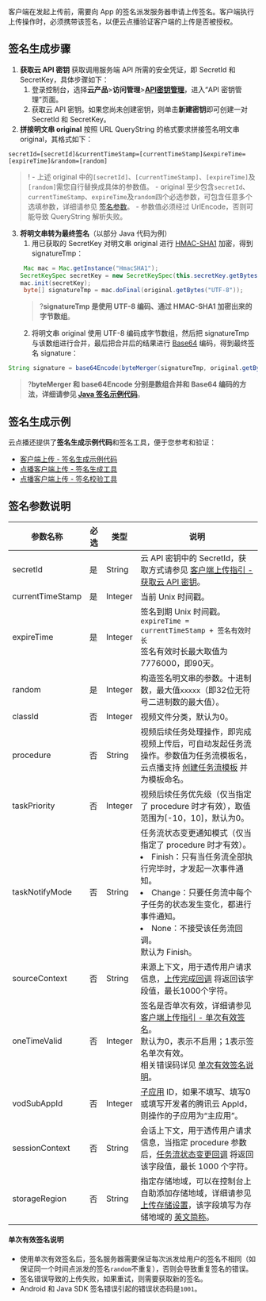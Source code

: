 
客户端在发起上传前，需要向 App 的签名派发服务器申请上传签名。客户端执行上传操作时，必须携带该签名，以便云点播验证客户端的上传是否被授权。


## 签名生成步骤

1. **获取云 API 密钥**
获取调用服务端 API 所需的安全凭证，即 SecretId 和 SecretKey，具体步骤如下：
	1. 登录控制台，选择**云产品**>**访问管理**>[**API密钥管理**](https://console.cloud.tencent.com/cam/capi)，进入“API 密钥管理”页面。
	2. 获取云 API 密钥。如果您尚未创建密钥，则单击**新建密钥**即可创建一对 SecretId 和 SecretKey。
2. **拼接明文串 original**
按照 URL QueryString 的格式要求拼接签名明文串 original，其格式如下：
```
secretId=[secretId]&currentTimeStamp=[currentTimeStamp]&expireTime=[expireTime]&random=[random]
```
>!
	- 上述 original 中的`[secretId]`、`[currentTimeStamp]`、`[expireTime]`及`[random]`需您自行替换成具体的参数值。
	- original 至少包含`secretId`、`currentTimeStamp`、`expireTime`及`random`四个必选参数，可包含任意多个选填参数，详细请参见 [签名参数](#p2)。
	- 参数值必须经过 UrlEncode，否则可能导致 QueryString 解析失败。
3. **将明文串转为最终签名**（以部分 Java 代码为例）
	1. 用已获取的 SecretKey 对明文串 original 进行 [HMAC-SHA1](https://www.ietf.org/rfc/rfc2104.txt) 加密，得到 signatureTmp：
	```java
	 Mac mac = Mac.getInstance("HmacSHA1");
   SecretKeySpec secretKey = new SecretKeySpec(this.secretKey.getBytes("UTF-8"), mac.getAlgorithm());
   mac.init(secretKey);
	 byte[] signatureTmp = mac.doFinal(original.getBytes("UTF-8"));
	```
	>?**signatureTmp 是使用 UTF-8 编码、通过 HMAC-SHA1 加密出来的字节数组**。
	2. 将明文串 original 使用 UTF-8 编码成字节数组，然后把 signatureTmp 与该数组进行合并，最后把合并后的结果进行 [Base64](https://tools.ietf.org/html/rfc4648) 编码，得到最终签名 signature：
```java
String signature = base64Encode(byteMerger(signatureTmp, original.getBytes("utf8")));
```
>?**byteMerger 和 base64Encode 分别是数组合并和 Base64 编码的方法，详细请参见 [Java 签名示例代码](https://cloud.tencent.com/document/product/266/10638#java-.E7.AD.BE.E5.90.8D.E7.A4.BA.E4.BE.8B)**。

## 签名生成示例
云点播还提供了**签名生成示例代码**和签名工具，便于您参考和验证：
- [客户端上传 - 签名生成示例代码](https://cloud.tencent.com/document/product/266/10638)
- [点播客户端上传 - 签名生成工具](https://video.qcloud.com/signature/ugcgenerate.html)
- [点播客户端上传 - 签名校验工具](https://video.qcloud.com/signature/ugcdecode.html)
		

## [](id:p2)签名参数说明
 
| 参数名称 | 必选 | 类型 | 说明 |
| --- | --- | --- | --- | 
| secretId | 是 | String | 云 API 密钥中的 SecretId，获取方式请参见 [客户端上传指引 - 获取云 API 密钥](https://cloud.tencent.com/document/product/266/9219#p3)。 |
| currentTimeStamp | 是 | Integer | 当前 Unix 时间戳。 |
| expireTime | 是 | Integer| 签名到期 Unix 时间戳。<br/>`expireTime = currentTimeStamp + 签名有效时长`<br/>签名有效时长最大取值为7776000，即90天。 |
| random | 是 | Integer | 构造签名明文串的参数。十进制数，最大值`xxxxx`（即32位无符号二进制数的最大值）。 |
| classId | 否 | Integer | 视频文件分类，默认为0。 | 
|[](id:p3) procedure | 否 | String | 视频后续任务处理操作，即完成视频上传后，可自动发起任务流操作。参数值为任务流模板名，云点播支持 [创建任务流模板](https://cloud.tencent.com/document/product/266/33819) 并为模板命名。 | 
| taskPriority | 否 | Integer | 视频后续任务优先级（仅当指定了 procedure 时才有效），取值范围为[-10，10]，默认为0。| 
| taskNotifyMode | 否 | String | 任务流状态变更通知模式（仅当指定了 procedure 时才有效）。<li>Finish：只有当任务流全部执行完毕时，才发起一次事件通知。</li><li>Change：只要任务流中每个子任务的状态发生变化，都进行事件通知。</li><li>None：不接受该任务流回调。 </li>默认为 Finish。| 
| sourceContext | 否 | String | 来源上下文，用于透传用户请求信息，[上传完成回调](/document/product/266/7830) 将返回该字段值，最长1000个字符。 |
| oneTimeValid | 否 | Integer | 签名是否单次有效，详细请参见 [客户端上传指引 - 单次有效签名](https://cloud.tencent.com/document/product/266/9219#p4)。<br>默认为0，表示不启用；1表示签名单次有效。<br>相关错误码详见 [单次有效签名说明](#p1)。 | 
| vodSubAppId | 否 | Integer | [子应用](/document/product/266/14574) ID，如果不填写、填写0或填写开发者的腾讯云 AppId，则操作的子应用为“主应用”。 | 
| sessionContext | 否 | String | 会话上下文，用于透传用户请求信息，当指定 procedure 参数后，[任务流状态变更回调](/document/product/266/9636) 将返回该字段值，最长 1000 个字符。|
| storageRegion | 否 | String | 指定存储地域，可以在控制台上自助添加存储地域，详细请参见 [上传存储设置](/document/product/266/14059)，该字段填写为存储地域的 [英文简称](/document/product/266/9760#.E4.B8.8A.E4.BC.A0.E5.AD.98.E5.82.A8)。|

#### [](id:p1)单次有效签名说明

- 使用单次有效签名后，签名服务器需要保证每次派发给用户的签名不相同（如保证同一个时间点派发的签名`random`不重复），否则会导致重复签名的错误。
- 签名错误导致的上传失败，如果重试，则需要获取新的签名。
- Android 和 Java SDK 签名错误引起的错误状态码是`1001`。
